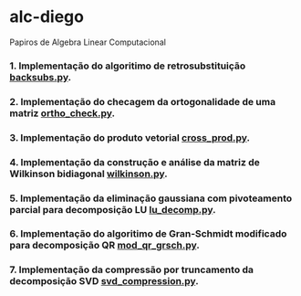 # alc-diego
Papiros de Algebra Linear Computacional

### 1. Implementação do algoritimo de retrosubstituição [backsubs.py](https://github.com/HumbertoDiego/AlgebraLinear-LidarProcessingTools/blob/main/backsubs.py).
### 2. Implementação do checagem da ortogonalidade de uma matriz [ortho_check.py](https://github.com/HumbertoDiegoAlgebraLinear-LidarProcessingTools/blob/main/ortho_check.py).
### 3. Implementação do produto vetorial [cross_prod.py](https://github.com/HumbertoDiego/AlgebraLinear-LidarProcessingTools/blob/main/cross_prod.py).
### 4. Implementação da construção e análise da matriz de Wilkinson bidiagonal [wilkinson.py](https://github.com/HumbertoDiego/AlgebraLinear-LidarProcessingTools/blob/main/wilkinson.py).
### 5. Implementação da eliminação gaussiana com pivoteamento parcial para decomposição LU [lu_decomp.py](https://github.com/HumbertoDiego/AlgebraLinear-LidarProcessingTools/blob/main/lu_decomp.py).
### 6. Implementação do algoritimo de Gran-Schmidt modificado para decomposição QR [mod_qr_grsch.py](https://github.com/HumbertoDiego/AlgebraLinear-LidarProcessingTools/blob/main/mod_qr_grsch.py).
### 7. Implementação da compressão por truncamento da decomposição SVD [svd_compression.py](https://github.com/HumbertoDiego/AlgebraLinear-LidarProcessingTools/blob/main/svd_compression.py).

